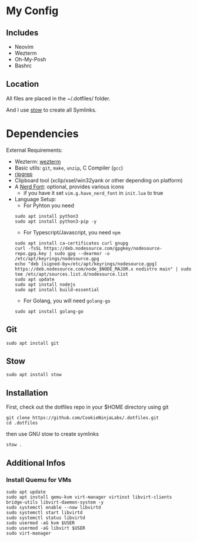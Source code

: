 # My Config

## Includes

- Neovim
- Wezterm
- Oh-My-Posh
- Bashrc

## Location

All files are placed in the ~/.dotfiles/ folder.

And I use [stow](https://www.gnu.org/software/stow/manual/stow.html) to create all Symlinks.

# Dependencies

External Requirements:

- Wezterm: [wezterm](https://wezfurlong.org/wezterm/install/linux.html)
- Basic utils: `git`, `make`, `unzip`, C Compiler (`gcc`)
- [ripgrep](https://github.com/BurntSushi/ripgrep#installation)
- Clipboard tool (xclip/xsel/win32yank or other depending on platform)
- A [Nerd Font](https://www.nerdfonts.com/): optional, provides various icons
  - if you have it set `vim.g.have_nerd_font` in `init.lua` to true
- Language Setup:
  - For Pyhton you need
  ```
  sudo apt install python3
  sudo apt install python3-pip -y
  ```
  - For Typescript/Javascript, you need `npm`
  ```
  sudo apt install ca-certificates curl gnupg
  curl -fsSL https://deb.nodesource.com/gpgkey/nodesource-repo.gpg.key | sudo gpg --dearmor -o /etc/apt/keyrings/nodesource.gpg
  echo "deb [signed-by=/etc/apt/keyrings/nodesource.gpg] https://deb.nodesource.com/node_$NODE_MAJOR.x nodistro main" | sudo tee /etc/apt/sources.list.d/nodesource.list
  sudo apt update
  sudo apt install nodejs
  sudo apt install build-essential
  ```
  - For Golang, you will need `golang-go`
  ```
  sudo apt install golang-go
  ```

## Git

```
sudo apt install git
```

## Stow

```
sudo apt install stow
```

## Installation

First, check out the dotfiles repo in your $HOME directory using git

```
git clone https://github.com/CookieNinjaLabs/.dotfiles.git
cd .dotfiles
```

then use GNU stow to create symlinks

```
stow .
```

## Additional Infos

### Install Quemu for VMs

```
sudo apt update
sudo apt install qemu-kvm virt-manager virtinst libvirt-clients bridge-utils libvirt-daemon-system -y
sudo systemctl enable --now libvirtd
sudo systemctl start libvirtd
sudo systemctl status libvirtd
sudo usermod -aG kvm $USER
sudo usermod -aG libvirt $USER
sudo virt-manager
```
